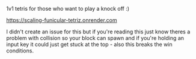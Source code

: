 1v1 tetris for those who want to play a knock off :)

https://scaling-funicular-tetriz.onrender.com

I didn't create an issue for this but if you're reading this just know theres a problem with collision so your block can spawn and if you're holding an input key it could just get stuck at the top - also this breaks the win conditions.
